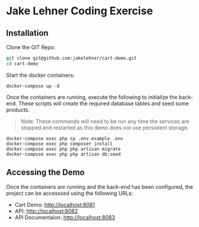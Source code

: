 # Jake Lehner Coding Exercise

## Installation

Clone the GIT Repo:

```bash
git clone git@github.com:jakelehner/cart-demo.git
cd cart-demo
```

Start the docker containers:

```
docker-compose up -d
```

Once the containers are running, execute the following to initialize the back-end. These scripts will create the required database tables and seed some products.

> Note: These commands will need to be run any time the services are stopped and restarted as this demo does not use persistent storage.

```
docker-compose exec php cp .env.example .env
docker-compose exec php composer install
docker-compose exec php php artisan migrate
docker-compose exec php php artisan db:seed

```

## Accessing the Demo

Once the containers are running and the back-end has been configured, the project can be accesssed using the following URLs:

* Cart Demo: <http://localhost:8081>
* API: <http://localhost:8082>
* API Documentaion: <http://localhost:8083>
